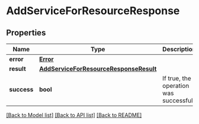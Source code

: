 # AddServiceForResourceResponse

## Properties
Name | Type | Description | Notes
------------ | ------------- | ------------- | -------------
**error** | [**Error**](Error.md) |  | [optional] 
**result** | [**AddServiceForResourceResponseResult**](AddServiceForResourceResponseResult.md) |  | [optional] 
**success** | **bool** | If true, the operation was successful. | [optional] 

[[Back to Model list]](../README.md#documentation-for-models) [[Back to API list]](../README.md#documentation-for-api-endpoints) [[Back to README]](../README.md)


